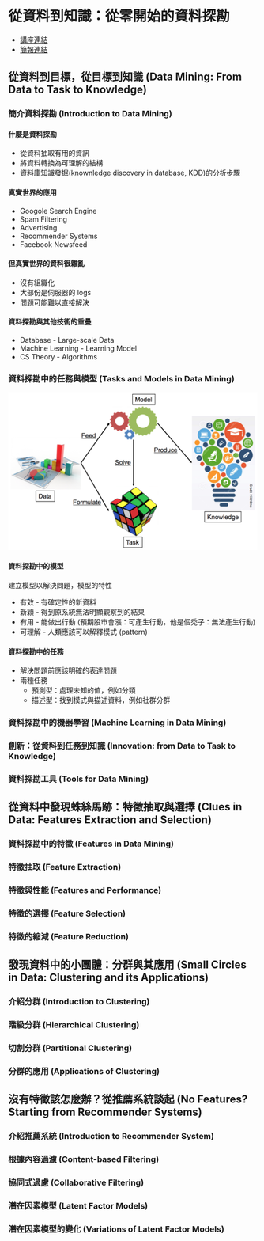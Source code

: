 # 從資料到知識：從零開始的資料探勘

- [講座連結](http://datasci.tw/intro-mining.html)
- [簡報連結](http://www.slideshare.net/tw_dsconf/ss-64145214)

## 從資料到目標，從目標到知識 (Data Mining: From Data to Task to Knowledge)

### 簡介資料探勘 (Introduction to Data Mining)
#### 什麼是資料探勘
- 從資料抽取有用的資訊
- 將資料轉換為可理解的結構
- 資料庫知識發掘(knownledge discovery in database, KDD)的分析步驟

#### 真實世界的應用
- Googole Search Engine
- Spam Filtering
- Advertising
- Recommender Systems
- Facebook Newsfeed

#### 但真實世界的資料很雜亂
- 沒有組織化
- 大部份是伺服器的 logs
- 問題可能難以直接解決

#### 資料探勘與其他技術的重疊
- Database - Large-scale Data 
- Machine Learning - Learning Model
- CS Theory - Algorithms

### 資料探勘中的任務與模型 (Tasks and Models in Data Mining)

![](data-task-knowledge.png)

#### 資料探勘中的模型
建立模型以解決問題，模型的特性
- 有效 - 有確定性的新資料
- 新穎 - 得到原系統無法明顯觀察到的結果
- 有用 - 能做出行動 (預期股市會漲：可產生行動，他是個禿子：無法產生行動)
- 可理解 - 人類應該可以解釋模式 (pattern)

#### 資料探勘中的任務
- 解決問題前應該明確的表達問題
- 兩種任務
  - 預測型：處理未知的值，例如分類
  - 描述型：找到模式與描述資料，例如社群分群

### 資料探勘中的機器學習 (Machine Learning in Data Mining)
### 創新：從資料到任務到知識 (Innovation: from Data to Task to Knowledge)
### 資料探勘工具 (Tools for Data Mining)

## 從資料中發現蛛絲馬跡：特徵抽取與選擇 (Clues in Data: Features Extraction and Selection)

### 資料探勘中的特徵 (Features in Data Mining)
### 特徵抽取 (Feature Extraction)
### 特徵與性能 (Features and Performance)
### 特徵的選擇 (Feature Selection)
### 特徵的縮減 (Feature Reduction)

## 發現資料中的小團體：分群與其應用 (Small Circles in Data: Clustering and its Applications)

### 介紹分群 (Introduction to Clustering)
### 階級分群 (Hierarchical Clustering)
### 切割分群 (Partitional Clustering)
### 分群的應用 (Applications of Clustering)

## 沒有特徵該怎麼辦？從推薦系統談起 (No Features? Starting from Recommender Systems)

### 介紹推薦系統 (Introduction to Recommender System)
### 根據內容過濾 (Content-based Filtering)
### 協同式過慮 (Collaborative Filtering)
### 潛在因素模型 (Latent Factor Models)
### 潛在因素模型的變化 (Variations of Latent Factor Models)
